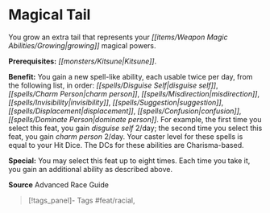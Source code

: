 ﻿---
cssclass: [feats]

---
# Magical Tail

You grow an extra tail that represents your _[[items/Weapon Magic Abilities/Growing|growing]]_ magical powers.

**Prerequisites:** _[[monsters/Kitsune|Kitsune]]_.

**Benefit:** You gain a new spell-like ability, each usable twice per day, from the following list, in order: _[[spells/Disguise Self|disguise self]]_, _[[spells/Charm Person|charm person]]_, _[[spells/Misdirection|misdirection]]_, _[[spells/Invisibility|invisibility]]_, _[[spells/Suggestion|suggestion]]_, _[[spells/Displacement|displacement]]_, _[[spells/Confusion|confusion]]_, _[[spells/Dominate Person|dominate person]]_. For example, the first time you select this feat, you gain _disguise self_ 2/day; the second time you select this feat, you gain _charm person_ 2/day. Your caster level for these spells is equal to your Hit Dice. The DCs for these abilities are Charisma-based.

**Special:** You may select this feat up to eight times. Each time you take it, you gain an additional ability as described above.

**Source** Advanced Race Guide
>[!tags_panel]- Tags
> #feat/racial, 